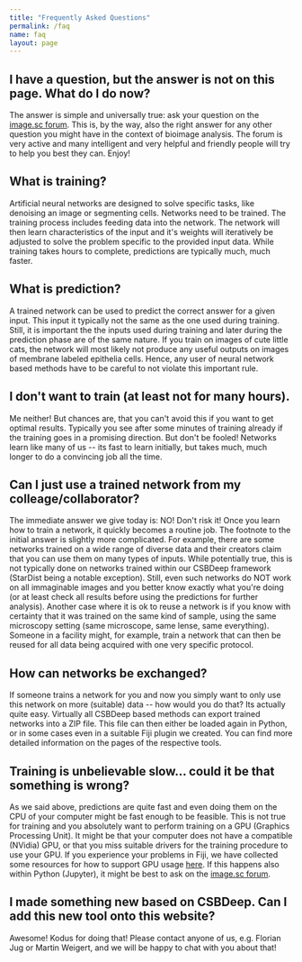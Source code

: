 ```yaml
---
title: "Frequently Asked Questions"
permalink: /faq
name: faq
layout: page
---
```


## I have a question, but the answer is not on this page. What do I do now?
The answer is simple and universally true: ask your question on the [image.sc forum](https://forum.image.sc).
This is, by the way, also the right answer for any other question you might have in the context of bioimage analysis. The forum is very active and many intelligent and very helpful and friendly people will try to help you best they can. Enjoy!

## What is training?
Artificial neural networks are designed to solve specific tasks, like denoising an image or segmenting cells. Networks need to be trained. The training process includes feeding data into the network. The network will then learn characteristics of the input and it's weights will iteratively be adjusted to solve the problem specific to the provided input data. While training takes hours to complete, predictions are typically much, much faster.

## What is prediction?
A trained network can be used to predict the correct answer for a given input. This input it typically not the same as the one used during training. Still, it is important the the inputs used during training and later during the prediction phase are of the same nature. If you train on images of cute little cats, the network will most likely not produce any useful outputs on images of membrane labeled epithelia cells. Hence, any user of neural network based methods have to be careful to not violate this important rule. 

## I don't want to train (at least not for many hours).
Me neither! But chances are, that you can't avoid this if you want to get optimal results. Typically you see after some minutes of training already if the training goes in a promising direction. But don't be fooled! Networks learn like many of us -- its fast to learn initially, but takes much, much longer to do a convincing job all the time. 

## Can I just use a trained network from my colleage/collaborator?
The immediate answer we give today is: NO! Don't risk it! Once you learn how to train a network, it quickly becomes a routine job.
The footnote to the initial answer is slightly more complicated. For example, there are some networks trained on a wide range of diverse data and their creators claim that you can use them on many types of inputs. While potentially true, this is not typically done on networks trained within our CSBDeep framework (StarDist being a notable exception). Still, even such networks do NOT work on all immaginable images and you better know exactly what you're doing (or at least check all results before using the predictions for further analysis). 
Another case where it is ok to reuse a network is if you know with certainty that it was trained on the same kind of sample, using the same microscopy setting (same microscope, same lense, same everything). Someone in a facility might, for example, train a network that can then be reused for all data being acquired with one very specific protocol. 

## How can networks be exchanged?
If someone trains a network for you and now you simply want to only use this network on more (suitable) data -- how would you do that?
Its actually quite easy. Virtually all CSBDeep based methods can export trained networks into a ZIP file. This file can then either be loaded again in Python, or in some cases even in a suitable Fiji plugin we created. You can find more detailed information on the pages of the respective tools.

## Training is unbelievable slow... could it be that something is wrong? 
As we said above, predictions are quite fast and even doing them on the CPU of your computer might be fast enough to be feasible. This is not true for training and you absolutely want to perform training on a GPU (Graphics Processing Unit).
It might be that your computer does not have a compatible (NVidia) GPU, or that you miss suitable drivers for the training procedure to use your GPU.
If you experience your problems in Fiji, we have collected some resources for how to support GPU usage [here](https://github.com/CSBDeep/CSBDeep_website/wiki/CSBDeep-in-Fiji-–-Installation).
If this happens also within Python (Jupyter), it might be best to ask on the [image.sc forum](https://forum.image.sc).

## I made something new based on CSBDeep. Can I add this new tool onto this website?
Awesome! Kodus for doing that! Please contact anyone of us, e.g. Florian Jug or Martin Weigert, and we will be happy to chat with you about that!

